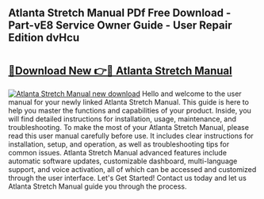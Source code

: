 ## Atlanta Stretch Manual PDf Free Download - Part-vE8 Service Owner Guide - User Repair Edition dvHcu

# <h2><a href="http://bc25768.oget.top/?id=Atlanta+Stretch+Manual">🔗Download New 👉🔴 Atlanta Stretch Manual</a></h2>

[![Atlanta Stretch Manual new download](https://i.imgur.com/5g1atiW.png)](http://bc25768.oget.top/?id=Atlanta+Stretch+Manual)
Hello and welcome to the user manual for your newly linked Atlanta Stretch Manual. This guide is here to help you master the functions and capabilities of your product. Inside, you will find detailed instructions for installation, usage, maintenance, and troubleshooting. To make the most of your Atlanta Stretch Manual, please read this user manual carefully before use. It includes clear instructions for installation, setup, and operation, as well as troubleshooting tips for common issues. Atlanta Stretch Manual advanced features include automatic software updates, customizable dashboard, multi-language support, and voice activation, all of which can be accessed and customized through the user interface. Let's Get Started! Contact us today and let us Atlanta Stretch Manual guide you through the process.
